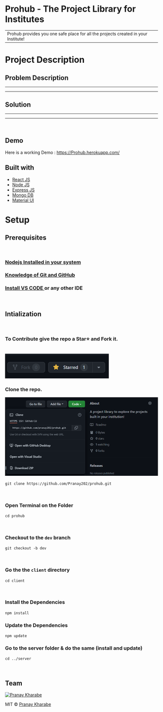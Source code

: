 # Prohub - The Project Library for Institutes

<table>
<tr>
<td>
  Prohub provides you one safe place for all the projects created in your Institute!
</td>
</tr>
</table>


# Project Description

## Problem Description

<hr>
<hr>

## Solution

<hr>
<hr>
<br>

## Demo
Here is a working Demo : https://Prohub.herokuapp.com/

## Built with 

- [React JS](https://reactjs.org/)
- [Node JS](https://nodejs.org/) 
- [Express JS](https://expressjs.com/)
- [Mongo DB](https://www.mongodb.com/)
- [Material UI](https://mui.com/)

# Setup

## Prerequisites

<br>

### <a href ="https://www.geeksforgeeks.org/installation-of-node-js-on-windows/" target="_blank"> Nodejs Installed in your system<a/>

### <a href ="https://www.geeksforgeeks.org/ultimate-guide-git-github/?ref=gcse" target="_blank">Knowledge of Git and GitHub<a/>

### <p> <a href ="https://code.visualstudio.com/docs/setup/windows">Install VS CODE </a> or any other IDE </p>

<br>

## Intialization

<br>

### To Contribute give the repo a Star⭐️ and Fork it.


<br>
<img src ="readme_assets/star_fork.png"></img>

### Clone the repo.

<img src ="readme_assets/clone.png"></img>
```
git clone https://github.com/Pranay202/prohub.git
```

<!-- <img src ="readme_assets/images/clone.png"></img> -->


<br>

### Open Terminal on the Folder

```
cd prohub
```

<br>

### Checkout to the `dev` branch

```
git checkout -b dev
```

<br>

### Go the the `client` directory

```
cd client
```

<br>

### Install the Dependencies

```
npm install
```
### Update the Dependencies
```
npm update
```
### Go to the server folder & do the same (install and update)
```
cd ../server
```

<br>


## Team

[![Pranay Kharabe](https://avatars1.githubusercontent.com/u/68046838?v=3&s=144)](https://github.com/pranay202)

MIT © [Pranay Kharabe ](https://github.com/pranay202)
